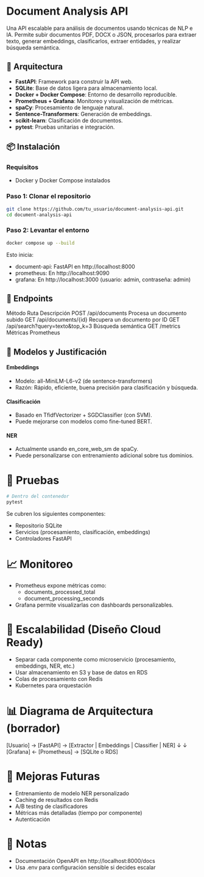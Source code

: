 # Document Analysis API

Una API escalable para análisis de documentos usando técnicas de NLP e IA. Permite subir documentos PDF, DOCX o JSON, procesarlos para extraer texto, generar embeddings, clasificarlos, extraer entidades, y realizar búsqueda semántica.

## 🧱 Arquitectura

- **FastAPI**: Framework para construir la API web.
- **SQLite**: Base de datos ligera para almacenamiento local.
- **Docker + Docker Compose**: Entorno de desarrollo reproducible.
- **Prometheus + Grafana**: Monitoreo y visualización de métricas.
- **spaCy**: Procesamiento de lenguaje natural.
- **Sentence-Transformers**: Generación de embeddings.
- **scikit-learn**: Clasificación de documentos.
- **pytest**: Pruebas unitarias e integración.

## 📦 Instalación

### Requisitos

- Docker y Docker Compose instalados

### Paso 1: Clonar el repositorio

```bash
git clone https://github.com/tu_usuario/document-analysis-api.git
cd document-analysis-api
```

### Paso 2: Levantar el entorno
```bash
docker compose up --build
```
Esto inicia:

- document-api: FastAPI en http://localhost:8000
- prometheus: En http://localhost:9090
- grafana: En http://localhost:3000 (usuario: admin, contraseña: admin)

## 🚀 Endpoints
Método	Ruta	Descripción
POST	/api/documents	Procesa un documento subido
GET	/api/documents/{id}	Recupera un documento por ID
GET	/api/search?query=texto&top_k=3	Búsqueda semántica
GET	/metrics	Métricas Prometheus

## 🧠 Modelos y Justificación
#### Embeddings
- Modelo: all-MiniLM-L6-v2 (de sentence-transformers)
- Razón: Rápido, eficiente, buena precisión para clasificación y búsqueda.

#### Clasificación
- Basado en TfidfVectorizer + SGDClassifier (con SVM). 
- Puede mejorarse con modelos como fine-tuned BERT.

#### NER
- Actualmente usando en_core_web_sm de spaCy. 
- Puede personalizarse con entrenamiento adicional sobre tus dominios.

# 🔬 Pruebas
```bash
# Dentro del contenedor
pytest
```

Se cubren los siguientes componentes:

- Repositorio SQLite 
- Servicios (procesamiento, clasificación, embeddings)
- Controladores FastAPI

# 📈 Monitoreo
- Prometheus expone métricas como:
  - documents_processed_total 
  - document_processing_seconds
- Grafana permite visualizarlas con dashboards personalizables.

# 📐 Escalabilidad (Diseño Cloud Ready)
- Separar cada componente como microservicio (procesamiento, embeddings, NER, etc.)
- Usar almacenamiento en S3 y base de datos en RDS 
- Colas de procesamiento con Redis 
- Kubernetes para orquestación

# 📊 Diagrama de Arquitectura (borrador)

[Usuario] → [FastAPI] → [Extractor | Embeddings | Classifier | NER]
     ↓                      ↓
 [Grafana] ← [Prometheus]   → [SQLite o RDS]

# 🧪 Mejoras Futuras
- Entrenamiento de modelo NER personalizado 
- Caching de resultados con Redis 
- A/B testing de clasificadores
- Métricas más detalladas (tiempo por componente)
- Autenticación

# 📝 Notas
- Documentación OpenAPI en http://localhost:8000/docs
- Usa .env para configuración sensible si decides escalar


